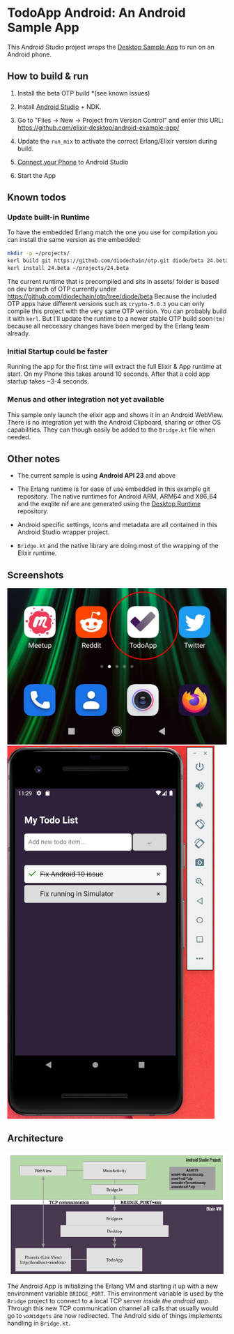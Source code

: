# TodoApp Android: An Android Sample App

This Android Studio project wraps the [Desktop Sample App](https://github.com/elixir-desktop/desktop-example-app) to run on an Android phone.

## How to build & run

1. Install the beta OTP build *(see known issues)
   
1. Install [Android Studio](https://developer.android.com/studio) + NDK.

1. Go to "Files -> New -> Project from Version Control" and enter this URL: https://github.com/elixir-desktop/android-example-app/ 

1. Update the `run_mix` to activate the correct Erlang/Elixir version during build.

1. [Connect your Phone](https://developer.android.com/studio/run/device) to Android Studio

1. Start the App

## Known todos

### Update built-in Runtime

To have the embedded Erlang match the one you use for compilation you can install
the same version as the embedded:

```bash
mkdir -p ~/projects/
kerl build git https://github.com/diodechain/otp.git diode/beta 24.beta
kerl install 24.beta ~/projects/24.beta
```

The current runtime that is precompiled and sits in assets/ folder is based on dev branch of OTP currently under
https://github.com/diodechain/otp/tree/diode/beta
Because the included OTP apps have different versions such as `crypto-5.0.3` you can only compile this project 
with the very same OTP version. You can probably build it with `kerl`. But I'll update the runtime to a newer stable
OTP build soon`(tm)` because all neccesary changes have been merged by the Erlang team already.

### Initial Startup could be faster

Running the app for the first time will extract the full Elixir & App runtime at start. On my Phone this takes around 10 seconds. After that a cold app startup takes ~3-4 seconds.

### Menus and other integration not yet available

This sample only launch the elixir app and shows it in an Android WebView. There is no integration yet with the Android Clipboard, sharing or other OS capabilities. They can though easily be added to the `Bridge.kt` file when needed.

##  Other notes

- The current sample is using __Android API 23__ and above

- The Erlang runtime is for ease of use embedded in this example git repository. The native runtimes for Android ARM, ARM64 and X86_64 and the exqlite nif are are generated using the [Desktop Runtime](https://github.com/elixir-desktop/runtimes) repository. 

- Android specific settings, icons and metadata are all contained in this Android Studio wrapper project. 

- `Bridge.kt` and the native library are doing most of the wrapping of the Elixir runtime. 

## Screenshots

![Icons](/icon.jpg?raw=true "App in Icon View")
![App](/app.png?raw=true "Running App")

## Architecture

![App](/android_elixir.png?raw=true "Architecture")

The Android App is initializing the Erlang VM and starting it up with a new environment variable `BRIDGE_PORT`. This environment variable is used by the `Bridge` project to connect to a local TCP server _inside the android app_. Through this new TCP communication channel all calls that usually would go to `wxWidgets` are now redirected. The Android side of things implements handling in `Bridge.kt`.  